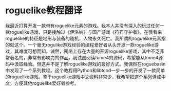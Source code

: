 # roguelike教程翻译
我最近打算开发一款带有roguelike元素的游戏。我本人并没有深入的玩过任何一款roguelike游戏，只是接触过《伊洛纳》与国产游戏《符石守护者》。在我看来roguelike的特征是地形与装备的随机，人物永久死亡。我所谓的roguelike元素指的就这个。一个毫无rogulike游戏经验的编程爱好者从头开发一款roguelike游戏，其难度可想而知。诚然，网络上存在大量的开源roguelike游戏，其中不乏非常著名的，非常有影响力的作品。我试图阅读tome4的源码，希望能从tome4源码中汲取经验。但这并不是了解roguelike游戏的最好方式。我偶然在roguebasin中发现了一个系列教程。这个教程用Python和libtcod一步一步的开发了一款简单的roguelike游戏。鉴于roguelike游戏中文资料非常少，我希望把这个系列译成中文，方便其他roguelike爱好者参考。


